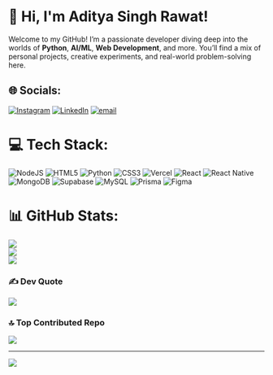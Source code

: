 # 👋 Hi, I'm Aditya Singh Rawat!

Welcome to my GitHub! I’m a passionate developer diving deep into the worlds of **Python**, **AI/ML**, **Web Development**, and more. You’ll find a mix of personal projects, creative experiments, and real-world problem-solving here.

## 🌐 Socials:
[![Instagram](https://img.shields.io/badge/Instagram-%23E4405F.svg?logo=Instagram&logoColor=white)](https://instagram.com/adityasinghrawat54)
[![LinkedIn](https://img.shields.io/badge/LinkedIn-%230077B5.svg?logo=linkedin&logoColor=white)](https://linkedin.com/in/aditya-singh-rawat-0a7416326)
[![email](https://img.shields.io/badge/Email-D14836?logo=gmail&logoColor=white)](mailto:rawatadityasingh963@gmail.com)

# 💻 Tech Stack:
![NodeJS](https://img.shields.io/badge/node.js-6DA55F?style=for-the-badge&logo=node.js&logoColor=white)
![HTML5](https://img.shields.io/badge/html5-%23E34F26.svg?style=for-the-badge&logo=html5&logoColor=white)
![Python](https://img.shields.io/badge/python-3670A0?style=for-the-badge&logo=python&logoColor=ffdd54)
![CSS3](https://img.shields.io/badge/css3-%231572B6.svg?style=for-the-badge&logo=css3&logoColor=white)
![Vercel](https://img.shields.io/badge/vercel-%23000000.svg?style=for-the-badge&logo=vercel&logoColor=white)
![React](https://img.shields.io/badge/react-%2320232a.svg?style=for-the-badge&logo=react&logoColor=%2361DAFB)
![React Native](https://img.shields.io/badge/react_native-%2320232a.svg?style=for-the-badge&logo=react&logoColor=%2361DAFB)
![MongoDB](https://img.shields.io/badge/MongoDB-%234ea94b.svg?style=for-the-badge&logo=mongodb&logoColor=white)
![Supabase](https://img.shields.io/badge/Supabase-3ECF8E?style=for-the-badge&logo=supabase&logoColor=white)
![MySQL](https://img.shields.io/badge/mysql-4479A1.svg?style=for-the-badge&logo=mysql&logoColor=white)
![Prisma](https://img.shields.io/badge/Prisma-3982CE?style=for-the-badge&logo=Prisma&logoColor=white)
![Figma](https://img.shields.io/badge/figma-%23F24E1E.svg?style=for-the-badge&logo=figma&logoColor=white)

# 📊 GitHub Stats:
![](https://github-readme-stats.vercel.app/api?username=Blue-Onion&theme=github_dark_dimmed&hide_border=false&include_all_commits=true&count_private=true)<br/>
![](https://nirzak-streak-stats.vercel.app/?user=Blue-Onion&theme=github_dark_dimmed&hide_border=false)<br/>
![](https://github-readme-stats.vercel.app/api/top-langs/?username=Blue-Onion&theme=github_dark_dimmed&hide_border=false&include_all_commits=true&count_private=true&layout=compact)

### ✍️ Dev Quote
![](https://quotes-github-readme.vercel.app/api?type=horizontal&theme=tokyonight)

### 🔝 Top Contributed Repo
![](https://github-contributor-stats.vercel.app/api?username=Blue-Onion&limit=5&theme=github_dark_dimmed&combine_all_yearly_contributions=true)

---
[![](https://visitcount.itsvg.in/api?id=Blue-Onion&icon=0&color=0)](https://visitcount.itsvg.in)

<!-- Proudly created with GPRM ( https://gprm.itsvg.in ) -->




